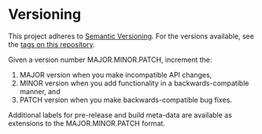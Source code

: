 # Versioning

This project adheres to [Semantic Versioning](https://semver.org/spec/v2.0.0.html). For the versions available, see the [tags on this repository](https://github.com/cmckee-dev/go-alpha-vantage/tags).

Given a version number MAJOR.MINOR.PATCH, increment the:

1. MAJOR version when you make incompatible API changes,
2. MINOR version when you add functionality in a backwards-compatible manner, and
3. PATCH version when you make backwards-compatible bug fixes.

Additional labels for pre-release and build meta-data are available as extensions to the MAJOR.MINOR.PATCH format.

